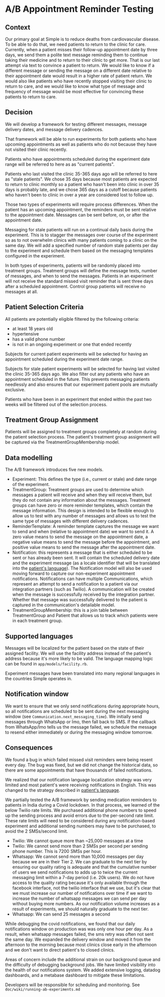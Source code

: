 # A/B Appointment Reminder Testing

## Context

Our primary goal at Simple is to reduce deaths from cardiovascular disease. To be able to do that, we need patients to return to the clinic for care. Currently, when a patient misses their follow-up appointment date by three days, we send them a polite text message reminding them to continue taking their medicine and to return to their clinic to get more. That is our last attempt via text to convince a patient to return. We would like to know if a different message or sending the message on a different date relative to their appointment date would result in a higher rate of patient return. We would also like patients who have recently stopped visiting their clinic to return to care, and we would like to know what type of message and frequency of message would be most effective for convincing these patients to return to care.

## Decision

We will develop a framework for testing different messages, message delivery dates, and message delivery cadences.

That framework will be able to run experiments for both patients who have upcoming appointments as well as patients who do not because they have not visited their clinic recently.

Patients who have appointments scheduled during the experiment date range will be referred to here as as "current patients".

Patients who last visited the clinic 35-365 days ago will be referred to here as "stale patients". We chose 35 days because most patients are expected to return to clinic monthly so a patient who hasn't been into clinic in over 35 days is probably late, and we chose 365 days as a cutoff because patients who haven't been to clinic in over a year are considered lost to follow up.

Those two types of experiments will require process differences. When the patient has an upcoming appointment, the reminders must be sent relative to the appointment date. Messages can be sent before, on, or after the appointment date.

Messaging for stale patients will run on a continual daily basis during the experiment. This is to stagger the messages over course of the experiment so as to not overwhelm clinics with many patients coming to a clinic on the same day.  We will add a specified number of random stale patients per day to the experiment and schedule them based on the messaging templates configured in the experiment.

In both types of experiments, patients will be randomly placed into treatment groups. Treatment groups will define the message texts, number of messages, and when to send the messages. Patients in an experiment will not receive the standard missed visit reminder that is sent three days after a scheduled appointment. Control group patients will receive no messages at all.

## Patient Selection Criteria

All patients are potentially eligible filtered by the following criteria:

- at least 18 years old
- hypertensive
- has a valid phone number
- is not in an ongoing experiment or one that ended recently

Subjects for current patient experiments will be selected for having an appointment scheduled during the experiment date range.

Subjects for stale patient experiments will be selected for having last visited the clinic 35-365 days ago. We also filter out any patients who have an appointment scheduled in the future. This prevents messaging patients needlessly and also ensures that our experiment patient pools are mutually exclusive.

Patients who have been in an experiment that ended within the past two weeks will be filtered out of the selection process.

## Treatment Group Assignment

Patients will be assigned to treatment groups completely at random during the patient selection process. The patient's treatment group assignment will be captured via the TreatmentGroupMembership model.

## Data modelling

The A/B framework introduces five new models.

- Experiment: This defines the type (i.e., current or stale) and date range of the experiment.
- TreatmentGroup: Treatment groups are used to determine which messages a patient will receive and when they will receive them, but they do not contain any information about the messages. Treatment groups can have zero or more reminder templates, which contain the message information. This design is intended to be flexible enough to allow us to test with any number of messages and allows us to test the same type of messages with different delivery cadences.
- ReminderTemplate: A reminder template captures the message we want to send and when (relative to appointment date) we want to send it. A zero value means to send the message on the appointment date, a negative value means to send the message before the appointment, and positive value means to send the message after the appointment date.
- Notification: this represents a message that is either scheduled to be sent or has already been sent. It will contain the scheduled delivery date and the experiment message (as a locale identifier that will be translated into the [patient's language](#supported-languages)). The Notification model will also be used moving forward to capture our non-experiment appointment notifications. Notifications can have multiple Communications, which represent an attempt to send a notification to a patient via our integration partners (such as Twilio). A communication will be created when the message is successfully received by the integration partner. Whether that message was successfully delivered to the patient is captured in the communication's detailable model.
- TreatmentGroupMembership: this is a join table between TreatmentGroup and Patient that allows us to track which patients were in each treatment group.

## Supported languages

Messages will be localized for the patient based on the state of their assigned facility. We will use the facility address instead of the patient's address because it's more likely to be valid. The language mapping logic can be found in `app/models/facility.rb`.

Experiment messages have been translated into many regional languages in the countries Simple operates in.

## Notification window

We want to ensure that we only send notifications during appropriate hours, so all notifications are scheduled to be sent during the next messaging window (see `Communication.next_messaging_time`). We initially send messages through WhatsApp or Imo, then fall back to SMS. If the callback from WhatsApp/Imo tells us the message failed, we schedule the message to resend either immediately or during the messaging window tomorrow.

## Consequences

We found a bug in which failed missed visit reminders were being resent every day. The bug was fixed, but we did not change the historical data, so there are some appointments that have thousands of failed notifications.

We realized that our notification language localization strategy was very limited and most patient's were receiving notifications in English. This was changed to the strategy described in [patient's language](#supported-languages).

We partially tested the A/B framework by sending medication reminders to patients in India during a Covid lockdown. In that process, we learned of the below Twilio rate limits. We purchased additional phone numbers to speed up the sending process and avoid errors due to the per-second rate limit. These rate limits will need to be considered during any notification-based experiment and additional sending numbers may have to be purchased, to avoid the 2 SMSs/second limit.

- Twilio: We cannot queue more than ~25,000 messages at a time
- Twilio: We cannot send more than 2 SMSs per second per sending phone number. This is 7200 SMSs per hour.
- Whatsapp: We cannot send more than 10,000 messages per day because we are in their Tier 2. We can graduate to the next tier by ensuring our quality rating is adequate and that the cumulative number of users we send notifications to adds up to twice the current messaging limit within a 7-day period (i.e. 20k users). We do not have access to the quality rating because it's only available through the facebook interface, not the twilio interface that we use, but it's clear that we must increase our number of notifications over time if we want to increase the number of whatsapp messages we can send per day without buying more numbers. As our notification volume increases as a result of experiments, we should naturally graduate to the next tier.
- Whatsapp: We can send 25 messages a second

While debugging the covid notifications, we found that our daily notifications window on production was was only one hour per day. As a result, when whatsapp messages failed, the sms retry was often not sent the same day. We expanded the delivery window and moved it from the afternoon to the morning because most clinics close early in the afternoon and we don't want to direct patient's to closed clinics.

Areas of concern include the additional strain on our background queue and the difficulty of debugging background jobs. We have limited visibility into the health of our notifications system. We added extensive logging, datadog dashboards, and a metabase dashboard to mitigate these limitations.

Developers will be responsible for scheduling and monitoring. See `doc/wiki/running-ab-experiments.md`
